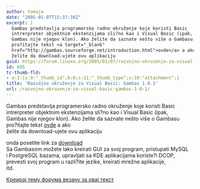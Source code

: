 ```yaml
---
author: tomaja
date: "2005-01-07T15:37:38Z"
excerpt: |
  Gambas predstavlja programersko radno okruženje koje koristi Basic
  intrerpreter objektnim ekstenzijama sli?no kao i Visual Basic (ipak,
  Gambas nije njegov klon). Ako želite da saznate nešto više o Gambasu
  pro?itajte tekst <a target="_blank"
  href="http://gambas.sourceforge.net/introduction.html">ovde</a> a ako
  želite da download-ujete ovu aplikaciju
guid: https://forum.linuxo.org/2005/01/07/razvojno-okruzenje-za-visual-basic-gambas-1-0-1/
id: 695
tc-thumb-fld:
- a:2:{s:9:"_thumb_id";b:0;s:11:"_thumb_type";s:10:"attachment";}
title: 'Razvojno okruženje za Visual Basic: Gambas 1.0.1'
url: /razvojno-okruzenje-za-visual-basic-gambas-1-0-1/
---
```

Gambas predstavlja programersko radno okruženje koje koristi Basic  
intrerpreter objektnim ekstenzijama sli?no kao i Visual Basic (ipak,  
Gambas nije njegov klon). Ako želite da saznate nešto više o Gambasu  
pro?itajte tekst <a target="_blank"
href="http://gambas.sourceforge.net/introduction.html">ovde</a> a ako  
želite da download-ujete ovu aplikaciju<!--break-->

  
onda posetite link za <a target="_blank"
href="http://gambas.sourceforge.net/download.html">download</a>  
Sa Gambasom možete lako kreirati GUI za svoj program, pristupati MySQL  
i PostgreSQL bazama, upravljati sa KDE aplikacijama koriste?i DCOP,  
prevesti svoj program u razli?ite jezike, kreirati mrežne aplikacije,  
itd.

[Креирај тему форума везану за овај текст](https://linuxo.org/nova-tema-na-forumu/?se_pid=695)
